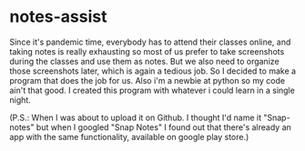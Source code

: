 # notes-assist
Since it's pandemic time, everybody has to attend their classes online, and taking notes is really exhausting so most of us prefer to take screenshots during the classes and use them as notes. But we also need to organize those screenshots later, which is again a tedious job. So I decided to make a program that does the job for us. Also i'm a newbie at python so my code ain't that good. I created this program with whatever i could learn in a single night.

(P.S.: When I was about to upload it on Github. I thought I'd name it "Snap-notes" but when I googled "Snap Notes" I found out that there's already an app with the same functionality, available on google play store.)
